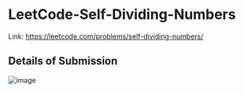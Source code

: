 # LeetCode-Self-Dividing-Numbers
Link: https://leetcode.com/problems/self-dividing-numbers/
## Details of Submission
![image](https://user-images.githubusercontent.com/51401355/214071602-cb4e897a-19a8-4710-aa01-595721edfcd6.png)
